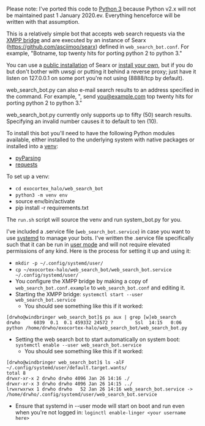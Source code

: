 Please note: I've ported this code to [Python 3](https://pythonclock.org) because Python v2.x will not be maintained past 1 January 2020.ev.  Everything henceforce will be written with that assumption.

This is a relatively simple bot that accepts web search requests via the [XMPP bridge](https://github.com/virtadpt/exocortex-halo/tree/master/exocortex_xmpp_bridge) and are executed by an instance of Searx (https://github.com/asciimoo/searx) defined in `web_search_bot.conf`.  For example, "Botname, top twenty hits for porting python 2 to python 3."

You can use a [public installation](https://github.com/asciimoo/searx/wiki/Searx-instances) of Searx or [install your own](https://asciimoo.github.io/searx/dev/install/installation.html), but if you do but don't bother with uwsgi or putting it behind a reverse proxy; just have it listen on 127.0.0.1 on some port you're not using (8888/tcp by default).

web_search_bot.py can also e-mail search results to an address specified in the command.  For example, "<agent>, send you@example.com top twenty hits for porting python 2 to python 3."

web_search_bot.py currently only supports up to fifty (50) search results.  Specifying an invalid number causes it to default to ten (10).

To install this bot you'll need to have the following Python modules available, either installed to the underlying system with native packages or installed into a [venv](https://docs.python.org/3/tutorial/venv.html):

* [pyParsing](http://pyparsing.wikispaces.com/)
* [requests](http://docs.python-requests.org/en/master/)

To set up a venv:

* `cd exocortex_halo/web_search_bot`
* `python3 -m venv env`
* source env/bin/activate
* pip install -r requirements.txt

The `run.sh` script will source the venv and run system_bot.py for you.

I've included a .service file (`web_search_bot.service`) in case you want to use [systemd](https://www.freedesktop.org/wiki/Software/systemd/) to manage your bots.  I've written the .service file specifically such that it can be run in [user mode](https://wiki.archlinux.org/index.php/Systemd/User) and will not require elevated permissions of any kind.  Here is the process for setting it up and using it:

* `mkdir -p ~/.config/systemd/user/`
* `cp ~/exocortex-halo/web_search_bot/web_search_bot.service ~/.config/systemd/user/`
* You configure the XMPP bridge by making a copy of `web_search_bot.conf.example` to `web_search_bot.conf` and editing it.
* Starting the XMPP bridge: `systemctl start --user web_search_bot.service`
  * You should see something like this if it worked:
```
[drwho@windbringer web_search_bot]$ ps aux | grep [w]eb_search
drwho     6039  0.1  0.1 459332 24572 ?        Ssl  14:15   0:06 python /home/drwho/exocortex-halo/web_search_bot/web_search_bot.py
```
* Setting the web search bot to start automatically on system boot: `systemctl enable --user web_search_bot.service`
  * You should see something like this if it worked:

```
[drwho@windbringer web_search_bot]$ ls -alF ~/.config/systemd/user/default.target.wants/
total 8
drwxr-xr-x 2 drwho drwho 4096 Jan 26 14:16 ./
drwxr-xr-x 3 drwho drwho 4096 Jan 26 14:15 ../
lrwxrwxrwx 1 drwho drwho   52 Jan 26 14:16 web_search_bot.service -> /home/drwho/.config/systemd/user/web_search_bot.service
```
* Ensure that systemd in --user mode will start on boot and run even when you're not logged in: `loginctl enable-linger <your username here>`

